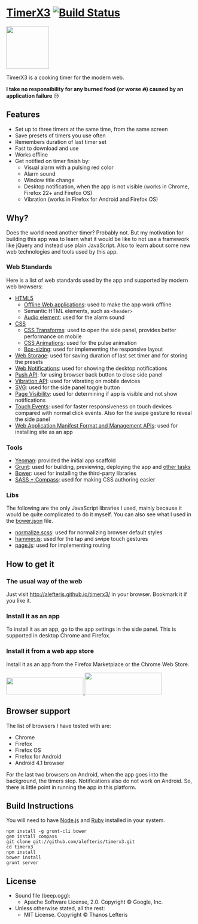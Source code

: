 # [TimerX3](http://alefteris.github.io/timerx3/) [![Build Status](https://api.travis-ci.org/alefteris/timerx3.png?branch=master)](https://travis-ci.org/alefteris/timerx3)

<a href="http://alefteris.github.io/timerx3/">
  <img src="http://alefteris.github.io/timerx3/apple-touch-icon-114x114-precomposed.png" width="114">
</a>

TimerX3 is a cooking timer for the modern web.

**I take no responsibility for any burned food (or worse :fire:) caused by an application failure** :unamused:

## Features

 * Set up to three timers at the same time, from the same screen
 * Save presets of timers you use often
 * Remembers duration of last timer set
 * Fast to download and use
 * Works offline
 * Get notified on timer finish by:
   * Visual alarm with a pulsing red color
   * Alarm sound
   * Window title change
   * Desktop notification, when the app is not visible (works in Chrome, Firefox 22+ and Firefox OS)
   * Vibration (works in Firefox for Android and Firefox OS)

## Why?

Does the world need another timer? Probably not. But my motivation for building this app was to learn what it would be like to not use a framework like jQuery and instead use plain JavaScript. Also to learn about some new web technologies and tools used by this app.

### Web Standards

Here is a list of web standards used by the app and supported by modern web browsers:

 * [HTML5](http://www.w3.org/TR/html5/)
   * [Offline Web applications](http://www.w3.org/TR/html5/browsers.html#offline): used to make the app work offline
   * Semantic HTML elements, such as `<header>`
   * [Audio element](http://www.w3.org/TR/html5/embedded-content-0.html#the-audio-element): used for the alarm sound
 * [CSS](http://www.w3.org/Style/CSS/current-work)
   * [CSS Transforms](http://www.w3.org/TR/css3-transforms): used to open the side panel, provides better performance on mobile
   * [CSS Animations](http://www.w3.org/TR/css3-animations): used for the pulse animation
   * [Box-sizing](http://www.w3.org/TR/css3-ui/#box-sizing): used for implementing the responsive layout
 * [Web Storage](http://www.w3.org/TR/webstorage/): used for saving duration of last set timer and for storing the presets
 * [Web Notifications](http://www.w3.org/TR/notifications/): used for showing the desktop notifications
 * [Push API](http://www.w3.org/TR/push-api/): for using browser back button to close side panel
 * [Vibration API](http://www.w3.org/TR/vibration/): used for vibrating on mobile devices
 * [SVG](http://www.w3.org/Graphics/SVG/): used for the side panel toggle button
 * [Page Visibility](http://www.w3.org/TR/page-visibility/): used for determining if app is visible and not show notifications
 * [Touch Events](http://www.w3.org/TR/touch-events/): used for faster responsiveness on touch devices compared with normal click events. Also for the swipe gesture to reveal the side panel
 * [Web Application Manifest Format and Management APIs](http://mozilla.github.io/webapps-spec/): used for installing site as an app

### Tools

 * [Yeoman](http://yeoman.io/): provided the initial app scaffold
 * [Grunt](http://gruntjs.com/): used for building, previewing, deploying the app and [other tasks](https://github.com/alefteris/timerx3/blob/master/Gruntfile.js)
 * [Bower](http://bower.io/): used for installing the third-party libraries
 * [SASS + Compass](http://compass-style.org/): used for making CSS authoring easier

### Libs

The following are the only JavaScript libraries I used, mainly because it would be quite complicated to do it myself. You can also see what I used in the [bower.json](https://github.com/alefteris/timerx3/blob/master/bower.json) file.

 * [normalize.scss](http://necolas.github.io/normalize.css/): used for normalizing browser default styles
 * [hammer.js](http://eightmedia.github.io/hammer.js/): used for the tap and swipe touch gestures
 * [page.js](http://visionmedia.github.io/page.js/): used for implementing routing

## How to get it

### The usual way of the web

Just visit <a href="http://alefteris.github.io/timerx3/">http://alefteris.github.io/timerx3/</a> in your browser. Bookmark it if you like it.

### Install it as an app

To install it as an app, go to the app settings in the side panel. This is supported in desktop Chrome and Firefox.

### Install it from a web app store

Install it as an app from the Firefox Marketplace or the Chrome Web Store.

<a href="https://marketplace.firefox.com/app/timerx3/">
  <img src="http://alefteris.github.io/timerx3/images-other/firefox-marketplace-badge.png" width="206" height="45">
</a>

<a href="https://chrome.google.com/webstore/detail/timerx3/dekigijbacfpbgmockjacjpnmfmhnhje">
  <img src="http://alefteris.github.io/timerx3/images-other/chrome-web-store-badge.png" width="206" height="58">
</a>

## Browser support

The list of browsers I have tested with are:

 * Chrome
 * Firefox
 * Firefox OS
 * Firefox for Android
 * Android 4.1 browser

For the last two browsers on Android, when the app goes into the background, the timers stop. Notifications also do not work on Android. So, there is little point in running the app in this platform.

## Build Instructions

You will need to have [Node.js](http://nodejs.org/) and [Ruby](http://www.ruby-lang.org/) installed in your system.

``` shell
npm install -g grunt-cli bower
gem install compass
git clone git://github.com/alefteris/timerx3.git
cd timerx3
npm install
bower install
grunt server
```

## License

 * Sound file (beep.ogg):
   * Apache Software License, 2.0. Copyright © Google, Inc.
 * Unless otherwise stated, all the rest:
   * MIT License. Copyright © Thanos Lefteris
